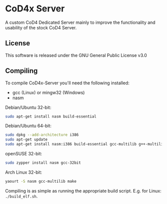 # CoD4x Server
A custom CoD4 Dedicated Server mainly to improve the functionality and usability of the stock CoD4 Server.

## License
This software is released under the GNU General Public License v3.0

## Compiling
To compile CoD4x-Server you'll need the following installed:
* gcc (Linux) or mingw32 (Windows)
* nasm

Debian/Ubuntu 32-bit:
```bash
sudo apt-get install nasm build-essential
```

Debian/Ubuntu 64-bit:
```bash
sudo dpkg --add-architecture i386
sudo apt-get update
sudo apt-get install nasm:i386 build-essential gcc-multilib g++-multilib
```

openSUSE 32-bit:
```bash
sudo zypper install nasm gcc-32bit
```

Arch Linux 32-bit:
```bash
yaourt -S nasm gcc-multilib make
```

Compiling is as simple as running the appropriate build script. E.g. for Linux: `./build_elf.sh`.
